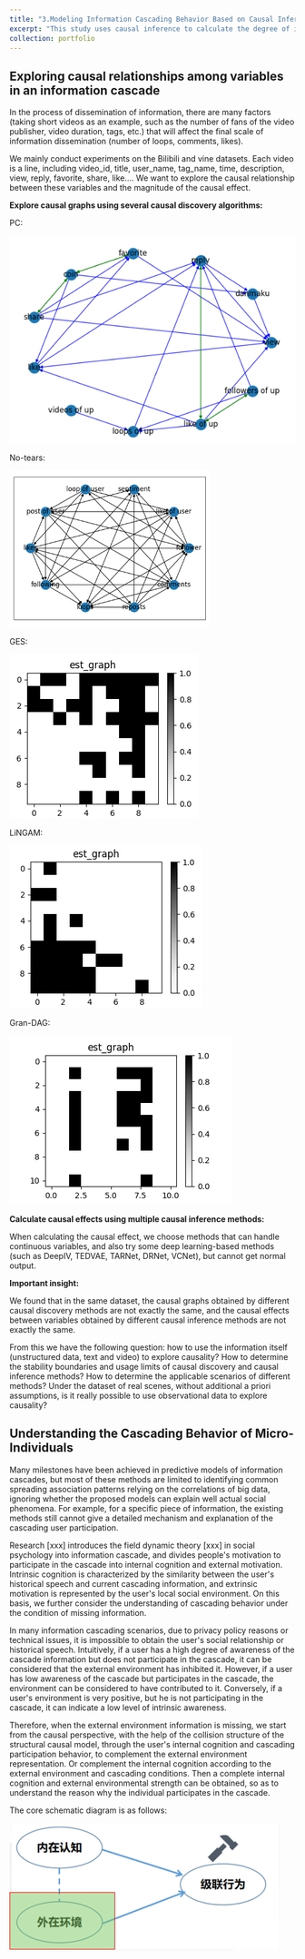 ```yaml
---
title: "3.Modeling Information Cascading Behavior Based on Causal Inference"
excerpt: "This study uses causal inference to calculate the degree of influence of internal motivation and external environment on individual decision-making, understand the reasons behind individual behavior, and provide a basis for policy formulation."
collection: portfolio
---
```


Exploring causal relationships among variables in an information cascade
---

In the process of dissemination of information, there are many factors (taking short videos as an example, such as the number of fans of the video publisher, video duration, tags, etc.) that will affect the final scale of information dissemination (number of loops, comments, likes).

We mainly conduct experiments on the Bilibili and vine datasets. Each video is a line, including video_id, title, user_name, tag_name, time, description, view, reply, favorite, share, like.... We want to explore the causal relationship between these variables and the magnitude of the causal effect.

**Explore causal graphs using several causal discovery algorithms:**

PC:

<img src='/images/Re_IC_1.png'>

No-tears:

<img src='/images/Re_IC_2.png'>

GES: 

<img src='/images/Re_IC_3.png'>

LiNGAM:

<img src='/images/Re_IC_4.png'>

Gran-DAG: 

<img src='/images/Re_IC_5.png'>

**Calculate causal effects using multiple causal inference methods:**

When calculating the causal effect, we choose methods that can handle continuous variables, and also try some deep learning-based methods (such as DeepIV, TEDVAE, TARNet, DRNet, VCNet), but cannot get normal output.

**Important insight:**

We found that in the same dataset, the causal graphs obtained by different causal discovery methods are not exactly the same, and the causal effects between variables obtained by different causal inference methods are not exactly the same.

From this we have the following question: how to use the information itself (unstructured data, text and video) to explore causality? How to determine the stability boundaries and usage limits of causal discovery and causal inference methods? How to determine the applicable scenarios of different methods? Under the dataset of real scenes, without additional a priori assumptions, is it really possible to use observational data to explore causality?


Understanding the Cascading Behavior of Micro-Individuals
---

Many milestones have been achieved in predictive models of information cascades, but most of these methods are limited to identifying common spreading association patterns relying on the correlations of big data, ignoring whether the proposed models can explain well actual social phenomena. For example, for a specific piece of information, the existing methods still cannot give a detailed mechanism and explanation of the cascading user participation.

Research [xxx] introduces the field dynamic theory [xxx] in social psychology into information cascade, and divides people's motivation to participate in the cascade into internal cognition and external motivation. Intrinsic cognition is characterized by the similarity between the user's historical speech and current cascading information, and extrinsic motivation is represented by the user's local social environment. On this basis, we further consider the understanding of cascading behavior under the condition of missing information.

In many information cascading scenarios, due to privacy policy reasons or technical issues, it is impossible to obtain the user's social relationship or historical speech. Intuitively, if a user has a high degree of awareness of the cascade information but does not participate in the cascade, it can be considered that the external environment has inhibited it. However, if a user has low awareness of the cascade but participates in the cascade, the environment can be considered to have contributed to it. Conversely, if a user's environment is very positive, but he is not participating in the cascade, it can indicate a low level of intrinsic awareness.

Therefore, when the external environment information is missing, we start from the causal perspective, with the help of the collision structure of the structural causal model, through the user's internal cognition and cascading participation behavior, to complement the external environment representation. Or complement the internal cognition according to the external environment and cascading conditions. Then a complete internal cognition and external environmental strength can be obtained, so as to understand the reason why the individual participates in the cascade.

The core schematic diagram is as follows:

<img src='/images/Re_IC_6.png'>

